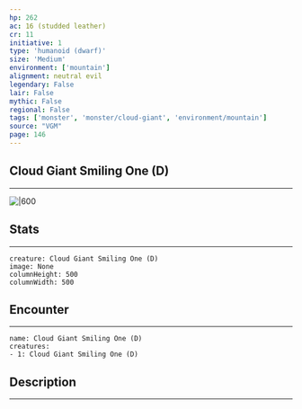 ```yaml
---
hp: 262
ac: 16 (studded leather)
cr: 11
initiative: 1
type: 'humanoid (dwarf)'    
size: 'Medium'
environment: ['mountain']
alignment: neutral evil
legendary: False
lair: False
mythic: False
regional: False
tags: ['monster', 'monster/cloud-giant', 'environment/mountain']
source: "VGM"
page: 146
---
```


## Cloud Giant Smiling One (D)
---

![|600](D:/Program%20Files/5e.tools/img/bestiary/VGM/Cloud%20Giant%20Smiling%20One.jpg)

## Stats
---

```statblock
creature: Cloud Giant Smiling One (D)
image: None
columnHeight: 500
columnWidth: 500
```

## Encounter
---

```encounter-table
name: Cloud Giant Smiling One (D)
creatures:
- 1: Cloud Giant Smiling One (D)
```

## Description
---




